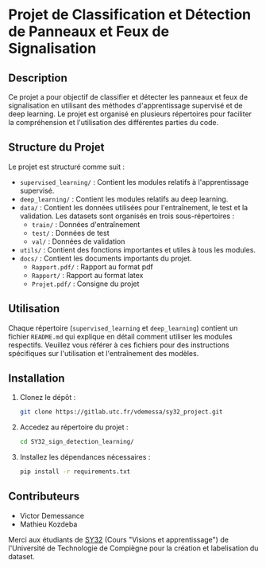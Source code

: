 # Projet de Classification et Détection de Panneaux et Feux de Signalisation

## Description

Ce projet a pour objectif de classifier et détecter les panneaux et feux de signalisation en utilisant des méthodes d'apprentissage supervisé et de deep learning. Le projet est organisé en plusieurs répertoires pour faciliter la compréhension et l'utilisation des différentes parties du code.

## Structure du Projet

Le projet est structuré comme suit :

- `supervised_learning/` : Contient les modules relatifs à l'apprentissage supervisé.
- `deep_learning/` : Contient les modules relatifs au deep learning.
- `data/` : Contient les données utilisées pour l'entraînement, le test et la validation. Les datasets sont organisés en trois sous-répertoires :
  - `train/` : Données d'entraînement
  - `test/` : Données de test
  - `val/` : Données de validation
- `utils/` : Contient des fonctions importantes et utiles à tous les modules.
- `docs/` : Contient les documents importants du projet.
  - `Rapport.pdf/` : Rapport au format pdf
  - `Rapport/` : Rapport au format latex
  - `Projet.pdf/` : Consigne du projet


## Utilisation

Chaque répertoire (`supervised_learning` et `deep_learning`) contient un fichier `README.md` qui explique en détail comment utiliser les modules respectifs. Veuillez vous référer à ces fichiers pour des instructions spécifiques sur l'utilisation et l'entraînement des modèles.

## Installation

1. Clonez le dépôt :
   ```bash
   git clone https://gitlab.utc.fr/vdemessa/sy32_project.git
2. Accedez au répertoire du projet :
   ```bash
   cd SY32_sign_detection_learning/
3. Installez les dépendances nécessaires :
   ```bash
   pip install -r requirements.txt

## Contributeurs 

- Victor Demessance
- Mathieu Kozdeba

Merci aux étudiants de [SY32](https://vision.uv.utc.fr/doku.php?id=sy32) (Cours "Visions et apprentissage") de l'Université de Technologie de Compiègne pour la création et labelisation du dataset. 
